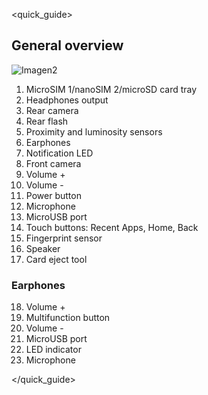<quick_guide>
## General overview

![Imagen2](http://static.energysistem.com/images/manuals/42909/59391ea9bd5c5.jpg)


1. MicroSIM 1/nanoSIM 2/microSD card tray
2. Headphones output
3. Rear camera
4. Rear flash
5. Proximity and luminosity sensors
6. Earphones
7. Notification LED
8. Front camera
9. Volume +
10. Volume -
11. Power button
12. Microphone
13. MicroUSB port
14. Touch buttons: Recent Apps, Home, Back
15. Fingerprint sensor
16. Speaker
17. Card eject tool

### Earphones

18. Volume +
19. Multifunction button 
20. Volume -
21. MicroUSB port
22. LED indicator
23. Microphone

</quick_guide>


